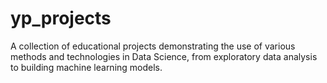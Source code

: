 # yp_projects
A collection of educational projects demonstrating the use of various methods and technologies in Data Science, from exploratory data analysis to building machine learning models.

